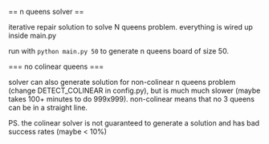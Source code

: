 == n queens solver ==


iterative repair solution to solve N queens problem. everything is wired up inside main.py

run with `python main.py 50` to generate n queens board of size 50.


=== no colinear queens ===

solver can also generate solution for non-colinear n queens problem (change
DETECT_COLINEAR in config.py), but is much much slower (maybe takes 100+
minutes to do 999x999). non-colinear means that no 3 queens can be in a
straight line.

PS. the colinear solver is not guaranteed to generate a solution and has bad
success rates (maybe < 10%)


